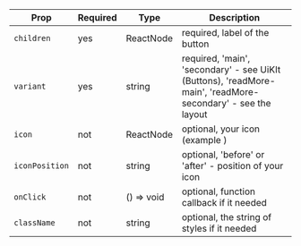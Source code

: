 | Prop | Required | Type | Description |
| --- | --- | --- | --- |
| `children` | yes | ReactNode | required, label of the button |
| `variant` | yes | string | required, 'main', 'secondary' - see UiKIt (Buttons), 'readMore-main', 'readMore-secondary' - see the layout |
| `icon` | not | ReactNode | optional, your icon (example <YourIcon/>) |
| `iconPosition` | not | string | optional, 'before' or 'after' - position of your icon |
| `onClick` | not | () => void | optional, function callback if it needed |
| `className` | not | string | optional, the string of styles if it needed |
